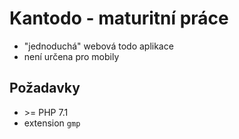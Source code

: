 # Kantodo - maturitní práce

- "jednoduchá" webová todo aplikace
- není určena pro mobily

## Požadavky

- \>= PHP 7.1
- extension `gmp`
